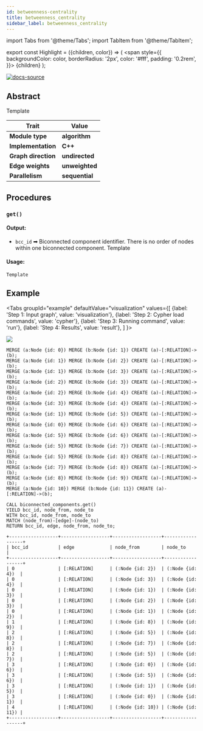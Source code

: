 ```yaml
---
id: betweenness-centrality
title: betweenness_centrality
sidebar_label: betweenness_centrality
---
```


import Tabs from '@theme/Tabs'; 
import TabItem from '@theme/TabItem';

export const Highlight = ({children, color}) => (
  <span
    style={{
      backgroundColor: color,
      borderRadius: '2px',
      color: '#fff',
      padding: '0.2rem',
    }}>
    {children}
  </span>
);

[![docs-source](https://img.shields.io/badge/source-betweenness_centrality-FB6E00?logo=github&style=for-the-badge)](https://github.com/memgraph/mage/blob/main/cpp/betweenness_centrality_module/betweenness_centrality_module.cpp)


## Abstract

Template

| Trait               | Value                                                 |
| ------------------- | ----------------------------------------------------- |
| **Module type**     | <Highlight color="#FB6E00">**algorithm**</Highlight>  |
| **Implementation**  | <Highlight color="#FB6E00">**C++**</Highlight>        |
| **Graph direction** | <Highlight color="#FB6E00">**undirected**</Highlight> |
| **Edge weights**    | <Highlight color="#FB6E00">**unweighted**</Highlight> |
| **Parallelism**     | <Highlight color="#FB6E00">**sequential**</Highlight> |

## Procedures

### `get()`

#### Output:

* `bcc_id` ➡ Biconnected component identifier. There is no order of nodes within one biconnected component. 
Template

#### Usage:
```cypher
Template
```

## Example

<Tabs
  groupId="example"
  defaultValue="visualization"
  values={[
    {label: 'Step 1: Input graph', value: 'visualization'},
    {label: 'Step 2: Cypher load commands', value: 'cypher'},
    {label: 'Step 3: Running command', value: 'run'},
    {label: 'Step 4: Results', value: 'result'},
  ]
}>
  <TabItem value="visualization">

  <img src="https://i.imgur.com/gbIcFPc.png"/>

  </TabItem>


  <TabItem value="cypher">

```cypher
MERGE (a:Node {id: 0}) MERGE (b:Node {id: 1}) CREATE (a)-[:RELATION]->(b);
MERGE (a:Node {id: 1}) MERGE (b:Node {id: 2}) CREATE (a)-[:RELATION]->(b);     
MERGE (a:Node {id: 1}) MERGE (b:Node {id: 3}) CREATE (a)-[:RELATION]->(b);     
MERGE (a:Node {id: 2}) MERGE (b:Node {id: 3}) CREATE (a)-[:RELATION]->(b);     
MERGE (a:Node {id: 2}) MERGE (b:Node {id: 4}) CREATE (a)-[:RELATION]->(b);     
MERGE (a:Node {id: 3}) MERGE (b:Node {id: 4}) CREATE (a)-[:RELATION]->(b);     
MERGE (a:Node {id: 1}) MERGE (b:Node {id: 5}) CREATE (a)-[:RELATION]->(b);     
MERGE (a:Node {id: 0}) MERGE (b:Node {id: 6}) CREATE (a)-[:RELATION]->(b);     
MERGE (a:Node {id: 5}) MERGE (b:Node {id: 6}) CREATE (a)-[:RELATION]->(b);     
MERGE (a:Node {id: 5}) MERGE (b:Node {id: 7}) CREATE (a)-[:RELATION]->(b);     
MERGE (a:Node {id: 5}) MERGE (b:Node {id: 8}) CREATE (a)-[:RELATION]->(b);     
MERGE (a:Node {id: 7}) MERGE (b:Node {id: 8}) CREATE (a)-[:RELATION]->(b);     
MERGE (a:Node {id: 8}) MERGE (b:Node {id: 9}) CREATE (a)-[:RELATION]->(b);   
MERGE (a:Node {id: 10}) MERGE (b:Node {id: 11}) CREATE (a)-[:RELATION]->(b);
```

  </TabItem>

  <TabItem value="run">

```cypher
CALL biconnected_components.get() 
YIELD bcc_id, node_from, node_to
WITH bcc_id, node_from, node_to
MATCH (node_from)-[edge]-(node_to)
RETURN bcc_id, edge, node_from, node_to;
```

  </TabItem>


  <TabItem value="result">

```plaintext
+------------------+------------------+------------------+------------------+
| bcc_id           | edge             | node_from        | node_to          |
+------------------+------------------+------------------+------------------+
| 0                | [:RELATION]      | (:Node {id: 2})  | (:Node {id: 4})  |
| 0                | [:RELATION]      | (:Node {id: 3})  | (:Node {id: 4})  |
| 0                | [:RELATION]      | (:Node {id: 1})  | (:Node {id: 3})  |
| 0                | [:RELATION]      | (:Node {id: 2})  | (:Node {id: 3})  |
| 0                | [:RELATION]      | (:Node {id: 1})  | (:Node {id: 2})  |
| 1                | [:RELATION]      | (:Node {id: 8})  | (:Node {id: 9})  |
| 2                | [:RELATION]      | (:Node {id: 5})  | (:Node {id: 8})  |
| 2                | [:RELATION]      | (:Node {id: 7})  | (:Node {id: 8})  |
| 2                | [:RELATION]      | (:Node {id: 5})  | (:Node {id: 7})  |
| 3                | [:RELATION]      | (:Node {id: 0})  | (:Node {id: 6})  |
| 3                | [:RELATION]      | (:Node {id: 5})  | (:Node {id: 6})  |
| 3                | [:RELATION]      | (:Node {id: 1})  | (:Node {id: 5})  |
| 3                | [:RELATION]      | (:Node {id: 0})  | (:Node {id: 1})  |
| 4                | [:RELATION]      | (:Node {id: 10}) | (:Node {id: 11}) |
+------------------+------------------+------------------+------------------+
```

  </TabItem>

</Tabs>
